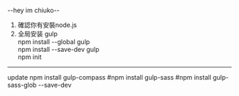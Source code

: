 --hey im chiuko--

1. 確認你有安裝node.js  
2. 全局安装 gulp  
	npm install --global gulp  
	npm install --save-dev gulp  
	npm init  

----

update
npm install gulp-compass
#npm install gulp-sass
#npm install gulp-sass-glob --save-dev
